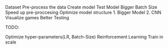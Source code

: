 Dataset
Pre-process the data
Create model
Test Model
Bigger Batch Size
Speed up pre-proccesing
Optimize model structure
    1. Bigger Model
    2. CNN
Visualize games
Better Testing

TODO:

Optimize hyper-parameters(LR, Batch-Size)
Reinforcement Learning
Train in scale